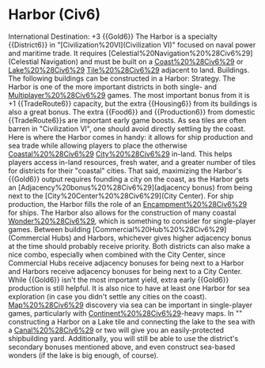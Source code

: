 # Harbor (Civ6)

International Destination: +3 {{Gold6}} 
The Harbor is a specialty {{District6}} in "[Civilization%20VI](Civilization VI)" focused on naval power and maritime trade. It requires [Celestial%20Navigation%20%28Civ6%29](Celestial Navigation) and must be built on a [Coast%20%28Civ6%29](Coast) or [Lake%20%28Civ6%29](Lake) [Tile%20%28Civ6%29](tile) adjacent to land.
Buildings.
The following buildings can be constructed in a Harbor:
Strategy.
The Harbor is one of the more important districts in both single- and [Multiplayer%20%28Civ6%29](multiplayer) games. The most important bonus from it is +1 {{TradeRoute6}} capacity, but the extra {{Housing6}} from its buildings is also a great bonus. The extra {{Food6}} and {{Production6}} from domestic {{TradeRoute6}}s are important early game boosts.
As sea tiles are often barren in "Civilization VI", one should avoid directly settling by the coast. Here is where the Harbor comes in handy: it allows for ship production and sea trade while allowing players to place the otherwise [Coastal%20%28Civ6%29](coastal) [City%20%28Civ6%29](city) in-land. This helps players access in-land resources, fresh water, and a greater number of tiles for districts for their "coastal" cities. That said, maximizing the Harbor's {{Gold6}} output requires founding a city on the coast, as the Harbor gets an [Adjacency%20bonus%20%28Civ6%29](adjacency bonus) from being next to the [City%20Center%20%28Civ6%29](City Center).
For ship production, the Harbor fills the role of an [Encampment%20%28Civ6%29](Encampment) for ships. The Harbor also allows for the construction of many coastal [Wonder%20%28Civ6%29](wonders), which is something to consider for single-player games.
Between building [Commercial%20Hub%20%28Civ6%29](Commercial Hubs) and Harbors, whichever gives higher adjacency bonus at the time should probably receive priority. Both districts can also make a nice combo, especially when combined with the City Center, since Commercial Hubs receive adjacency bonuses for being next to a Harbor and Harbors receive adjacency bonuses for being next to a City Center. While {{Gold6}} isn't the most important yield, extra early {{Gold6}} production is still helpful. It is also nice to have at least one Harbor for sea exploration (in case you didn't settle any cities on the coast). [Map%20%28Civ6%29](Map) discovery via sea can be important in single-player games, particularly with [Continent%20%28Civ6%29](continent)-heavy maps.
In "" constructing a Harbor on a Lake tile and connecting the lake to the sea with a [Canal%20%28Civ6%29](Canal) or two will give you an easily-protected shipbuilding yard. Additionally, you will still be able to use the district's secondary bonuses mentioned above, and even construct sea-based wonders (if the lake is big enough, of course).